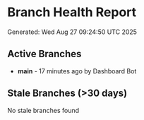# Branch Health Report
Generated: Wed Aug 27 09:24:50 UTC 2025

## Active Branches
- **main** - 17 minutes ago by Dashboard Bot

## Stale Branches (>30 days)
No stale branches found
